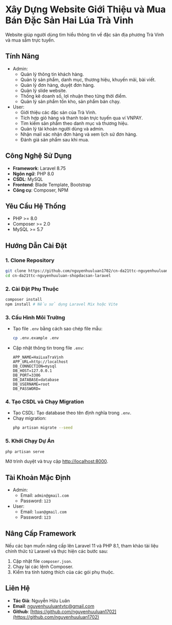 #  Xây Dựng Website Giới Thiệu và Mua Bán Đặc Sản Hai Lúa Trà Vinh

Website giúp người dùng tìm hiểu thông tin về đặc sản địa phương Trà Vinh và mua sắm trực tuyến.

## Tính Năng
- Admin:
  - Quản lý thông tin khách hàng.
  - Quản lý sản phẩm, danh mục, thương hiệu, khuyến mãi, bài viết.
  - Quản lý đơn hàng, duyệt đơn hàng.
  - Quản lý slide website.
  - Thống kê doanh số, lợi nhuận theo từng thời điểm.
  - Quản lý sản phẩm tồn kho, sản phẩm bán chạy.
- User:
  - Giới thiệu các đặc sản của Trà Vinh.
  - Tích hợp giỏ hàng và thanh toán trực tuyến qua ví VNPAY.
  - Tìm kiếm sản phẩm theo danh mục và thương hiệu.
  - Quản lý tài khoản người dùng và admin.
  - Nhận mail xác nhận đơn hàng và xem lịch sử đơn hàng.
  - Đánh giá sản phẩm sau khi mua.

## Công Nghệ Sử Dụng
- **Framework**: Laravel 8.75
- **Ngôn ngữ**: PHP 8.0
- **CSDL**: MySQL
- **Frontend**: Blade Template, Bootstrap
- **Công cụ**: Composer, NPM

## Yêu Cầu Hệ Thống
- PHP >= 8.0
- Composer >= 2.0
- MySQL >= 5.7
  
## Hướng Dẫn Cài Đặt
### 1. Clone Repository
```bash
git clone https://github.com/nguyenhuuluan1702/cn-da21ttc-nguyenhuuluan-shopdacsan-laravel.git
cd cn-da21ttc-nguyenhuuluan-shopdacsan-laravel
```

### 2. Cài Đặt Phụ Thuộc
```bash
composer install
npm install # Nếu sử dụng Laravel Mix hoặc Vite
```

### 3. Cấu Hình Môi Trường
- Tạo file `.env` bằng cách sao chép file mẫu:
  ```bash
  cp .env.example .env
  ```
- Cập nhật thông tin trong file `.env`:
  ```env
  APP_NAME=HaiLuaTraVinh
  APP_URL=http://localhost
  DB_CONNECTION=mysql
  DB_HOST=127.0.0.1
  DB_PORT=3306
  DB_DATABASE=database
  DB_USERNAME=root
  DB_PASSWORD=
  ```

### 4. Tạo CSDL và Chạy Migration
- Tạo CSDL:
  Tạo database theo tên định nghĩa trong `.env`.
- Chạy migration:
  ```bash
  php artisan migrate --seed
  ```

### 5. Khởi Chạy Dự Án
```bash
php artisan serve
```
Mở trình duyệt và truy cập [http://localhost:8000](http://localhost:8000).

## Tài Khoản Mặc Định
- Admin:
  - Email: `admin@gmail.com`
  - Password: `123`
- User:
  - Email: `luan@gmail.com`
  - Password: `123`

## Nâng Cấp Framework
Nếu các bạn muốn nâng cấp lên Laravel 11 và PHP 8.1, tham khảo tài liệu chính thức từ Laravel và thực hiện các bước sau:
1. Cập nhật file `composer.json`.
2. Chạy lại các lệnh Composer.
3. Kiểm tra tính tương thích của các gói phụ thuộc.

## Liên Hệ
- **Tác Giả**: Nguyễn Hữu Luân
- **Email**: nguyenhuuluantvtc@gmail.com
- **Github**: [https://github.com/nguyenhuuluan1702](https://github.com/nguyenhuuluan1702)
